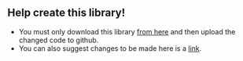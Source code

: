 ## Help create this library!

- You must only download this library [from here](https://github.com/Igor-Ratajczak/Main-css) and then upload the changed code to github.
- You can also suggest changes to be made here is a [link](https://github.com/Igor-Ratajczak/Main-css/issues).
